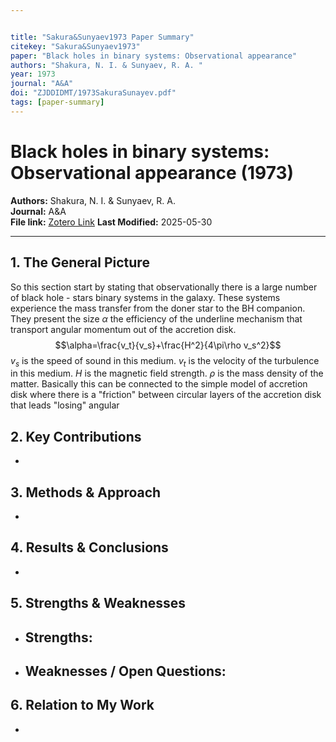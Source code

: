 ```yaml
---


title: "Sakura&Sunyaev1973 Paper Summary"
citekey: "Sakura&Sunyaev1973"
paper: "Black holes in binary systems: Observational appearance"
authors: "Shakura, N. I. & Sunyaev, R. A. "
year: 1973
journal: "A&A"
doi: "ZJDDIDMT/1973SakuraSunayev.pdf"
tags: [paper-summary]
---
```


# Black holes in binary systems: Observational appearance (1973)  
**Authors:** Shakura, N. I. & Sunyaev, R. A.   
**Journal:** A&A  
**File link:** [Zotero Link](zotero://open-pdf/library/items/ZJDDIDMT/1973SakuraSunayev.pdf) 
**Last Modified:**  2025-05-30

---

## 1. The General Picture
So this section start by stating that observationally there is a large number of black hole - stars binary systems in the galaxy.
These systems experience the mass transfer from the doner star to the BH companion.
They present the size $\alpha$ the efficiency of the underline mechanism that transport angular momentum out of the accretion disk.
$$\alpha=\frac{v_t}{v_s}+\frac{H^2}{4\pi\rho v_s^2}$$
$v_s$ is the speed of sound in this medium.
$v_t$ is the velocity of the turbulence in this medium.
$H$ is the magnetic field strength.
$\rho$ is the mass density of the matter.
Basically this can be connected to the simple model of accretion disk where there is a "friction" between circular layers of the accretion disk that leads "losing" angular
## 2. Key Contributions
- 

## 3. Methods & Approach
- 

## 4. Results & Conclusions
- 

## 5. Strengths & Weaknesses
- **Strengths:**  
  -  
- **Weaknesses / Open Questions:**  
  -  

## 6. Relation to My Work
- 
